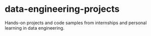 # data-engineering-projects
Hands-on projects and code samples from internships and personal learning in data engineering.
